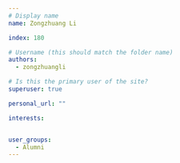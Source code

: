 ```yaml
---
# Display name
name: Zongzhuang Li

index: 180

# Username (this should match the folder name)
authors:
  - zongzhuangli

# Is this the primary user of the site?
superuser: true

personal_url: ""

interests:


user_groups:
  - Alumni
---
```

